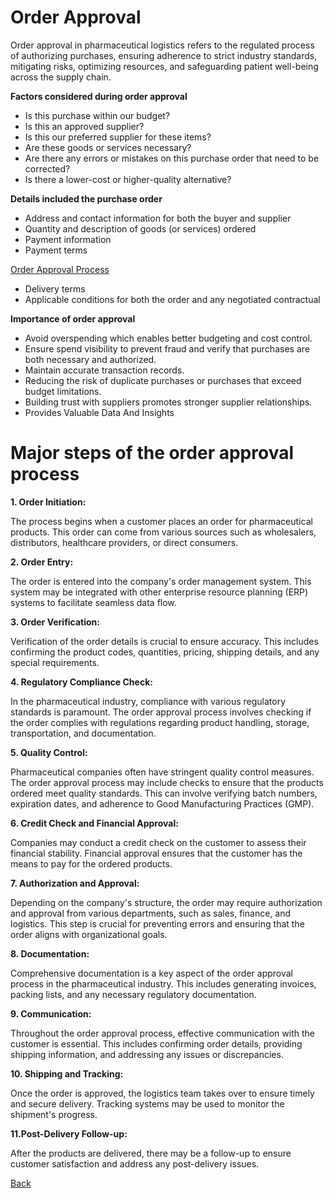 # Order Approval 

Order approval in pharmaceutical logistics refers to the regulated process of authorizing purchases, ensuring adherence to strict industry standards, mitigating risks, optimizing resources, and safeguarding patient well-being across the supply chain.

**Factors considered during order approval**
* Is this purchase within our budget?
* Is this an approved supplier?
* Is this our preferred supplier for these items?
* Are these goods or services necessary?
* Are there any errors or mistakes on this purchase order that need to be corrected?
* Is there a lower-cost or higher-quality alternative?

**Details included the purchase order**
* Address and contact information for both the buyer and supplier
* Quantity and description of goods (or services) ordered
* Payment information
* Payment terms



[Order Approval Process ](https://docs.google.com/presentation/d/183iWEMcfs_4q7W4Qiiai4KKhprCE9DXMyOuyGzStIEA/edit?usp=sharing)
* Delivery terms
* Applicable conditions for both the order and any negotiated contractual 

**Importance of order approval**
* Avoid overspending which enables better budgeting and cost control.
* Ensure spend visibility to prevent fraud and verify that purchases are both necessary and authorized.
* Maintain accurate transaction records.
* Reducing the risk of duplicate purchases or purchases that exceed budget limitations. 
* Building trust with suppliers promotes stronger supplier relationships. 
* Provides Valuable Data And Insights

# Major steps of the order approval process

**1. Order Initiation:**

The process begins when a customer places an order for pharmaceutical products. This order can come from various sources such as wholesalers, distributors, healthcare providers, or direct consumers.

**2. Order Entry:**

The order is entered into the company's order management system. This system may be integrated with other enterprise resource planning (ERP) systems to facilitate seamless data flow.

**3. Order Verification:**

Verification of the order details is crucial to ensure accuracy. This includes confirming the product codes, quantities, pricing, shipping details, and any special requirements.

**4. Regulatory Compliance Check:**

In the pharmaceutical industry, compliance with various regulatory standards is paramount. The order approval process involves checking if the order complies with regulations regarding product handling, storage, transportation, and documentation.

**5. Quality Control:**

Pharmaceutical companies often have stringent quality control measures. The order approval process may include checks to ensure that the products ordered meet quality standards. This can involve verifying batch numbers, expiration dates, and adherence to Good Manufacturing Practices (GMP).

**6. Credit Check and Financial Approval:**

Companies may conduct a credit check on the customer to assess their financial stability. Financial approval ensures that the customer has the means to pay for the ordered products.

**7. Authorization and Approval:**

Depending on the company's structure, the order may require authorization and approval from various departments, such as sales, finance, and logistics. This step is crucial for preventing errors and ensuring that the order aligns with organizational goals.

**8. Documentation:**

Comprehensive documentation is a key aspect of the order approval process in the pharmaceutical industry. This includes generating invoices, packing lists, and any necessary regulatory documentation.

**9. Communication:**

Throughout the order approval process, effective communication with the customer is essential. This includes confirming order details, providing shipping information, and addressing any issues or discrepancies.

**10. Shipping and Tracking:**

Once the order is approved, the logistics team takes over to ensure timely and secure delivery. Tracking systems may be used to monitor the shipment's progress.

**11.Post-Delivery Follow-up:**

After the products are delivered, there may be a follow-up to ensure customer satisfaction and address any post-delivery issues.



 






























[Back ](https://github.com/hmislk/hmis/wiki/Pharmaceutical-Logistics)